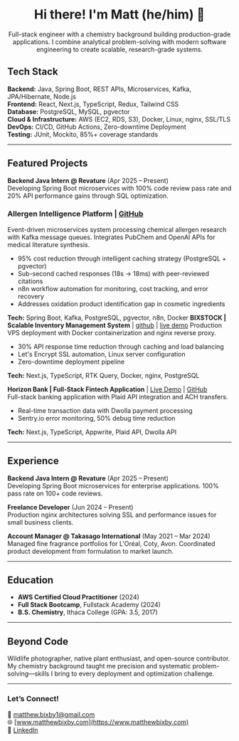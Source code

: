 <h1 align="center">Hi there! I'm Matt (he/him) 👋</h1>
<p align="center">Full-stack engineer with a chemistry background building production-grade applications. I combine analytical problem-solving with modern software engineering to create scalable, research-grade systems.</p>


## Tech Stack

**Backend:** Java, Spring Boot, REST APIs, Microservices, Kafka, JPA/Hibernate, Node.js  
**Frontend:** React, Next.js, TypeScript, Redux, Tailwind CSS  
**Database:** PostgreSQL, MySQL, pgvector  
**Cloud & Infrastructure:** AWS (EC2, RDS, S3), Docker, Linux, nginx, SSL/TLS  
**DevOps:** CI/CD, GitHub Actions, Zero-downtime Deployment  
**Testing:** JUnit, Mockito, 85%+ coverage standards  

---

## Featured Projects

**Backend Java Intern @ Revature** (Apr 2025 – Present)  
Developing Spring Boot microservices with 100% code review pass rate and 20% API performance gains through SQL optimization.

### Allergen Intelligence Platform | [GitHub](https://github.com/mattbixby123/allergen-intelligence)
Event-driven microservices system processing chemical allergen research with Kafka message queues. 
Integrates PubChem and OpenAI APIs for medical literature synthesis.

- 95% cost reduction through intelligent caching strategy (PostgreSQL + pgvector)
- Sub-second cached responses (18s → 18ms) with peer-reviewed citations
- n8n workflow automation for monitoring, cost tracking, and error recovery
- Addresses oxidation product identification gap in cosmetic ingredients

**Tech:** Spring Boot, Kafka, PostgreSQL, pgvector, n8n, Docker
**BIXSTOCK | Scalable Inventory Management System** | [github](https://github.com/mattbixby123/InventoryManagement) | [live demo](https://inventory.matthewbixby.com)
Production VPS deployment with Docker containerization and nginx reverse proxy.

- 30% API response time reduction through caching and load balancing
- Let's Encrypt SSL automation, Linux server configuration
- Zero-downtime deployment pipeline

**Tech:** Next.js, TypeScript, RTK Query, Docker, nginx, PostgreSQL

**Horizon Bank | Full-Stack Fintech Application** | [Live Demo](https://horizon-bank-demo.netlify.app/) | [GitHub](https://github.com/mbixby/horizon-bank)  
Full-stack banking application with Plaid API integration and ACH transfers.

- Real-time transaction data with Dwolla payment processing
- Sentry.io error monitoring, 50% debug time reduction

**Tech:** Next.js, TypeScript, Appwrite, Plaid API, Dwolla API

---

## Experience

**Backend Java Intern @ Revature** (Apr 2025 – Present)  
Developing Spring Boot microservices for enterprise applications. 100% pass rate 
on 100+ code reviews.

**Freelance Developer** (Jun 2024 – Present)  
Production nginx architectures solving SSL and performance issues for small business clients.

**Account Manager @ Takasago International** (May 2021 – Mar 2024)  
Managed fine fragrance portfolios for L'Oréal, Coty, Avon. Coordinated product 
development from formulation to market launch.

---

## Education

- **AWS Certified Cloud Practitioner** (2024)
- **Full Stack Bootcamp**, Fullstack Academy (2024)
- **B.S. Chemistry**, Ithaca College (GPA: 3.5, 2017)

---

## Beyond Code

Wildlife photographer, native plant enthusiast, and open-source contributor. My chemistry 
background taught me precision and systematic problem-solving—skills I bring to every 
deployment and optimization challenge.

---

### Let’s Connect!

📧 [matthew.bixby1@gmail.com](mailto:matthew.bixby1@gmail.com)  
🌐 [www.matthewbixby.com](https://www.matthewbixby.com)  
🔗 [LinkedIn](https://www.linkedin.com/in/matthew-bixby/)  

